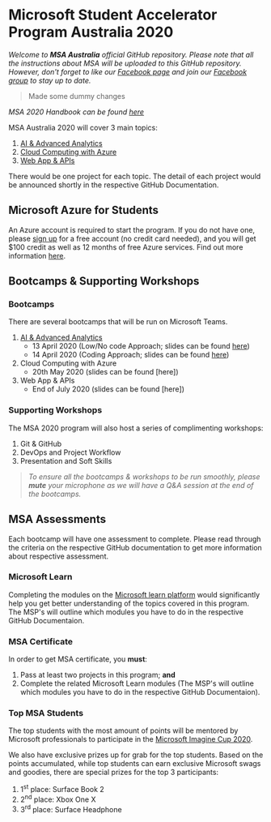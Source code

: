 # Microsoft Student Accelerator Program Australia 2020
*Welcome to **MSA Australia** official GitHub repository. Please note that all the instructions about MSA will be uploaded to this GitHub repository. However, don't forget to like our [Facebook page](https://www.facebook.com/msaaussie/) and join our [Facebook group](https://www.facebook.com/groups/235821840767124/) to stay up to date.*

> Made some dummy changes 

*MSA 2020 Handbook can be found [here](https://aka.ms/aumsaHandbook)*

MSA Australia 2020 will cover 3 main topics: 
1) [AI & Advanced Analytics](https://github.com/AUMSA/2020-MSA-content/tree/master/AI%20%26%20Advanced%20Analytics)
2) [Cloud Computing with Azure](https://github.com/AUMSA/2020-MSA-content/tree/master/Cloud%20Computing%20with%20Azure)
3) [Web App & APIs](https://github.com/AUMSA/2020-MSA-content/tree/master/Web%20App%20%26%20APIs)
  
There would be one project for each topic. The detail of each project would be announced shortly in the respective GitHub Documentation.

## Microsoft Azure for Students
An Azure account is required to start the program. If you do not have one, please [sign up](https://github.com/AUMSA/2020-Phase-1/tree/master/Azure%20For%20Students) for a free account (no credit card needed), and you will get $100 credit as well as 12 months of free Azure services. Find out more information [here](https://azure.microsoft.com/en-us/free/students/).

## Bootcamps & Supporting Workshops
### Bootcamps
There are several bootcamps that will be run on Microsoft Teams. 
1) [AI & Advanced Analytics](https://www.facebook.com/events/220234762372121/)
   - 13 April 2020 (Low/No code Approach; slides can be found [here](https://github.com/AUMSA/2020-MSA-content/blob/master/AI%20%26%20Advanced%20Analytics/Bootcamp%20Slides/MSA-Bootcamp-13-April-Slides.pdf))
   - 14 April 2020 (Coding Approach; slides can be found [here](https://github.com/AUMSA/2020-MSA-content/blob/master/AI%20%26%20Advanced%20Analytics/Bootcamp%20Slides/MSA-Bootcamp-14-April-Slides.pdf))
2) Cloud Computing with Azure 
   - 20th May 2020 (slides can be found [here])
3) Web App & APIs
   - End of July 2020 (slides can be found [here])

### Supporting Workshops
The MSA 2020 program will also host a series of complimenting workshops:
1) Git & GitHub
2) DevOps and Project Workflow
3) Presentation and Soft Skills

> *To ensure all the bootcamps & workshops to be run smoothly, please **mute** your microphone as we will have a Q&A session at the end of the bootcamps.*

## MSA Assessments
Each bootcamp will have one assessment to complete. Please read through the criteria on the respective GitHub documentation to get more information about respective assessment.

###  Microsoft Learn
Completing the modules on the [Microsoft learn platform](https://docs.microsoft.com/en-us/learn/) would significantly help you get better understanding of the topics covered in this program.
The MSP's will outline which modules you have to do in the respective GitHub Documentaion.

### MSA Certificate
In order to get MSA certificate, you **must**:
1. Pass at least two projects in this program; **and**
2. Complete the related Microsoft Learn modules (The MSP's will outline which modules you have to do in the respective GitHub Documentaion).

### Top MSA Students
The top students with the most amount of points will be mentored by Microsoft professionals to participate in the [Microsoft Imagine Cup 2020](https://imaginecup.microsoft.com/en-us).

We also have exclusive prizes up for grab for the top students. Based on the points accumulated, while top students can earn exclusive Microsoft swags and goodies, there are special prizes for the top 3 participants:

1. 1<sup>st</sup> place: Surface Book 2 
2. 2<sup>nd</sup> place: Xbox One X
3. 3<sup>rd</sup> place: Surface Headphone
 
